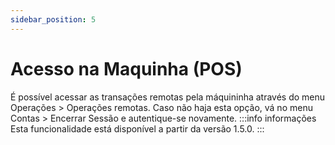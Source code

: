 ```yaml
---
sidebar_position: 5
---
```


# Acesso na Maquinha (POS)

É possível acessar as transações remotas pela máquininha através do menu Operações > Operações remotas. Caso não haja esta opção, vá no menu Contas > Encerrar Sessão e autentique-se novamente.
:::info informações
Esta funcionalidade está disponível a partir da versão 1.5.0.
:::
